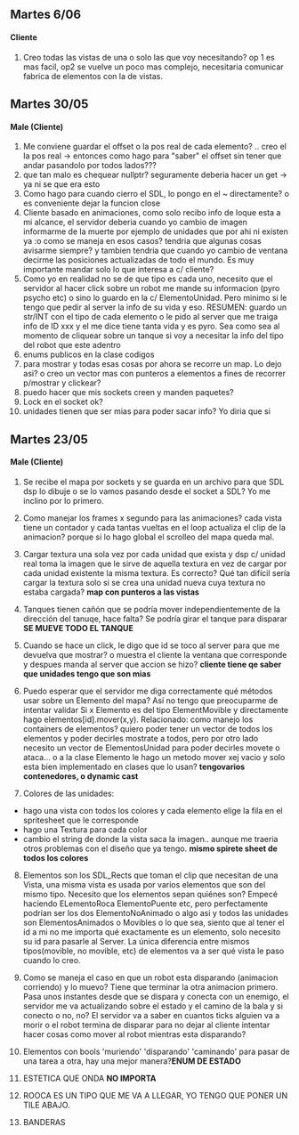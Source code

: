 ## Martes 6/06 ##
#### Cliente ####
1. Creo todas las vistas de una o solo las que voy necesitando? op 1 es mas facil, op2 se vuelve un poco mas complejo, necesitaria comunicar fabrica de elementos con la de vistas.



## Martes 30/05 ##
#### Male (Cliente) ####
1. Me conviene guardar el offset o la pos real de cada elemento? .. creo el la pos real -> entonces como hago para "saber" el offset sin tener que andar pasandolo por todos lados???
2. que tan malo es chequear nullptr? seguramente deberia hacer un get -> ya ni se que era esto
3. Como hago para cuando cierro el SDL, lo pongo en el ~ directamente? o es conveniente dejar la funcion close
4. Cliente basado en animaciones, como solo recibo info de loque esta a mi alcance, el servidor deberia cuando yo cambio de imagen informarme de la muerte por ejemplo de 
	unidades que por ahi ni existen ya :o como se maneja en esos casos? tendria que algunas cosas avisarme siempre? y tambien tendria que cuando yo cambio de ventana
	decirme las posiciones actualizadas de todo el mundo. Es muy importante mandar solo lo que interesa a c/ cliente? 
5. Como yo en realidad no se de que tipo es cada uno, necesito que el servidor al hacer click sobre un robot me mande su informacion (pyro psycho etc) o sino lo guardo en la c/ ElementoUnidad. Pero minimo si le tengo que pedir al server la info de su vida y eso. RESUMEN: guardo un str/INT con el tipo de cada elemento o le pido al server que me traiga info de ID xxx y el me dice tiene tanta vida y es pyro. Sea como sea al momento de cliquear sobre un tanque si voy a necesitar la info del tipo del robot que este adentro
6. enums publicos en la clase codigos
7. para mostrar y todas esas cosas por ahora se recorre un map. Lo dejo asi? o creo un vector mas con punteros a elementos a fines de recorrer p/mostrar y clickear?
8. puedo hacer que mis sockets creen y manden paquetes?
9. Lock en el socket ok?
10. unidades tienen que ser mias para poder sacar info? Yo diria que si

## Martes 23/05 ##
#### Male (Cliente) ####
1. Se recibe el mapa por sockets y se guarda en un archivo para que SDL dsp lo dibuje o se lo vamos pasando desde el socket a SDL? Yo me inclino por lo primero. 

2. Como manejar los frames x segundo para las animaciones? cada vista tiene un contador y cada tantas vueltas en el loop actualiza el clip de la animacion? porque si lo hago global el scrolleo del mapa queda mal.

3. Cargar textura una sola vez por cada unidad que exista y dsp c/ unidad real toma la imagen que le sirve de aquella textura en vez de cargar por cada unidad existente la misma textura. Es correcto? Qué tan difícil sería cargar la textura solo si se crea una unidad nueva cuya textura no estaba cargada? __map con punteros a las vistas__

4. Tanques tienen cañón que se podría mover independientemente de la dirección del tanuqe, hace falta? Se podría girar el tanque para disparar __SE  MUEVE TODO EL TANQUE__

5. Cuando se hace un click, le digo que id se toco al server para que me devuelva que mostrar? o muestra el cliente la ventana que corresponde y despues manda al server que accion se hizo? __cliente tiene qe saber que unidades tengo que son mias__

6. Puedo esperar que el servidor me diga correctamente qué métodos usar sobre un Elemento del mapa? Así no tengo que preocuparme de intentar validar Si x Elemento es del tipo ElementMovible y directamente hago elementos[id].mover(x,y). Relacionado: como manejo los containers de elementos? quiero poder tener un vector de todos los elementos y poder decirles mostrate a todos, pero por otro lado necesito un vector de ElementosUnidad para poder decirles movete o ataca...  o a la clase Elemento le hago un metodo mover xej vacio y solo esta bien implementado en clases que lo usan? __tengovarios contenedores, o dynamic cast__

7. Colores de las unidades:
  * hago una vista con todos los colores y cada elemento elige la fila en el spritesheet que le corresponde
  * hago una Textura para cada color
  * cambio el string de donde la vista saca la imagen.. aunque me traeria otros problemas con el diseño que ya tengo.
  __mismo spirete sheet de todos los colores__
  
8. Elementos son los SDL_Rects que toman el clip que necesitan de una Vista, una misma vista es usada por varios elementos que son del mismo tipo. Necesito que los elementos sepan quiénes son? Empecé haciendo ELementoRoca ElementoPuente etc, pero perfectamente podrían ser los dos ElementoNoAnimado o algo asi y todos las unidades son ElementosAnimados o Movibles o lo que sea, siento que al tener el id a mi no me importa qué exactamente es un elemento, solo necesito su id para pasarle al Server. La única diferencia entre mismos tipos(movible, no movible, etc) de elementos va a ser qué vista le paso cuando lo creo.

9. Como se maneja el caso en que un robot esta disparando (animacion corriendo) y lo muevo? Tiene que terminar la otra animacion primero. Pasa unos instantes desde que se dispara y conecta con un enemigo, el servidor me va actualizando sobre el estado y el camino de la bala y si conecto o no, no? El servidor va a saber en cuantos ticks alguien va a morir o el robot termina de disparar para no dejar al cliente intentar hacer cosas como mover al robot mientras esta disparando?

10. Elementos con bools 'muriendo' 'disparando' 'caminando' para pasar de una tarea a otra, hay una mejor manera?__ENUM DE ESTADO__

11. ESTETICA QUE ONDA __NO IMPORTA__


12. ROOCA ES UN TIPO QUE ME VA A LLEGAR, YO TENGO QUE PONER UN TILE ABAJO.

13. BANDERAS 
